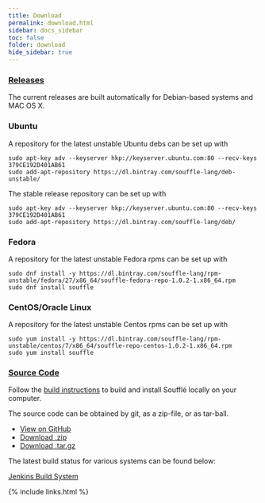 ```yaml
---
title: Download
permalink: download.html
sidebar: docs_sidebar
toc: false
folder: download
hide_sidebar: true
---
```

### [Releases](https://github.com/souffle-lang/souffle/releases/)
The current releases are built automatically for Debian-based systems and MAC OS X.

### Ubuntu
A repository for the latest unstable Ubuntu debs can be set up with
```
sudo apt-key adv --keyserver hkp://keyserver.ubuntu.com:80 --recv-keys 379CE192D401AB61
sudo add-apt-repository https://dl.bintray.com/souffle-lang/deb-unstable/
```
The stable release repository can be set up with
```
sudo apt-key adv --keyserver hkp://keyserver.ubuntu.com:80 --recv-keys 379CE192D401AB61
sudo add-apt-repository https://dl.bintray.com/souffle-lang/deb/
```

### Fedora
A repository for the latest unstable Fedora rpms can be set up with
```
sudo dnf install -y https://dl.bintray.com/souffle-lang/rpm-unstable/fedora/27/x86_64/souffle-fedora-repo-1.0.2-1.x86_64.rpm
sudo dnf install souffle
```

### CentOS/Oracle Linux
A repository for the latest unstable Centos rpms can be set up with
```
sudo yum install -y https://dl.bintray.com/souffle-lang/rpm-unstable/centos/7/x86_64/souffle-repo-centos-1.0.2-1.x86_64.rpm
sudo yum install souffle
```

### [Source Code](https://github.com/souffle-lang/souffle)

Follow the [build instructions](/build) to build and install Soufflé locally on your computer.

The source code can be obtained by git, as a zip-file, or as tar-ball.

* <a href="https://github.com/souffle-lang/souffle" class="btn">View on GitHub</a>
* <a href="https://github.com/souffle-lang/souffle/zipball/master" class="btn">Download .zip</a>
* <a href="https://github.com/souffle-lang/souffle/tarball/master" class="btn">Download .tar.gz</a>

The latest build status for various systems can be found below:

[Jenkins Build System](http://plang1.it.usyd.edu.au/jenkins)

{% include links.html %}
